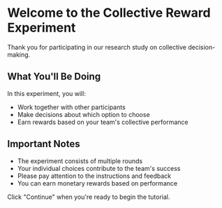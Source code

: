 # Welcome to the Collective Reward Experiment

Thank you for participating in our research study on collective decision-making.

## What You'll Be Doing

In this experiment, you will:
- Work together with other participants
- Make decisions about which option to choose
- Earn rewards based on your team's collective performance

## Important Notes

- The experiment consists of multiple rounds
- Your individual choices contribute to the team's success
- Please pay attention to the instructions and feedback
- You can earn monetary rewards based on performance

Click "Continue" when you're ready to begin the tutorial.
